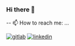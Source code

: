 ### Hi there 👋

-- 📫 How to reach me: ...

[![gitlab](https://assets.gitlab-static.net/assets/gitlab_logo-7ae504fe4f68fdebb3c2034e36621930cd36ea87924c11ff65dbcb8ed50dca58.png)][1]
[![linkedin](https://findicons.com/files/icons/2788/circle/128/linkedin.png)][2]
<!--
**Angulo66/Angulo66** is a ✨ _special_ ✨ repository because its `README.md` (this file) appears on your GitHub profile.

Here are some ideas to get you started:

- 🔭 I’m currently working on ...
- 🌱 I’m currently learning ...
- 👯 I’m looking to collaborate on ...
- 🤔 I’m looking for help with ...
- 💬 Ask me about ...
- 📫 How to reach me: ...
- 😄 Pronouns: ...
- ⚡ Fun fact: ...
-->
[1]: https://gitlab.com/Angulo66
[2]: https://www.linkedin.com/in/helder-lopez-angulo-71428b158/
